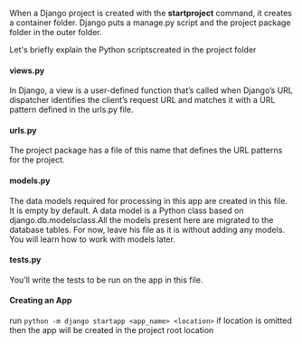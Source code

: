 When a Django project is created with the **startproject** command, it creates a container folder. Django puts a manage.py script and the project package folder in the outer folder.

Let's briefly explain the Python scriptscreated in the project folder

#### views.py
In Django, a view is a user-defined function that’s called when Django’s URL dispatcher identifies the client’s request URL and matches it with a URL pattern defined in the urls.py file.

#### urls.py
The project package has a file of this name that defines the URL patterns for the project.

#### models.py
The data models required for processing in this app are created in this file. It is empty by default. A data model is a Python class based on django.db.modelsclass.All the models present here are migrated to the database tables. For now, leave his file as it is without adding any models. You will learn how to work with models later.


#### tests.py
You’ll write the tests to be run on the app in this file.

#### Creating an App
run `python -m django startapp <app_name> <location>`
if location is omitted then the app will be created in the project root location

